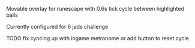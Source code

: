 Movable overlay for runescape with 0.6s tick cycle between highlighted balls

Currently configured for 6 jads challenge

TODO fix cyncing up with ingame metronome or add button to reset cycle
